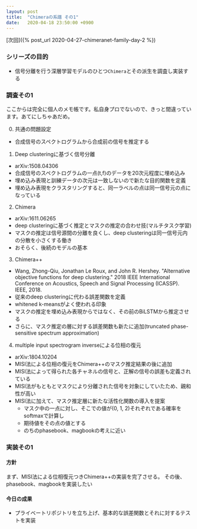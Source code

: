 ```yaml
---
layout: post
title:  "Chimeraの系譜 その1"
date:   2020-04-18 23:50:00 +0900
---
```


[次回]({% post_url 2020-04-27-chimeranet-family-day-2 %})

### シリーズの目的

* 信号分離を行う深層学習モデルのひとつ`Chimera`とその派生を調査し実装する

### 調査その1

ここからは完全に個人のメモ帳です。私自身プロでないので、きっと間違っています。あてにしちゃあだめ。

0. 共通の問題設定
  - 合成信号のスペクトログラムから合成前の信号を推定する
1. Deep clusteringに基づく信号分離
  - arXiv:1508.04306
  - 合成信号のスペクトログラムの一点(t,f)のデータを20次元程度に埋め込み
  - 埋め込み表現と訓練データの次元は一致しないので新たな目的関数を定義
  - 埋め込み表現をクラスタリングすると、同一ラベルの点は同一信号元の点になっている
2. Chimera
  - arXiv:1611.06265
  - deep clusteringに基づく推定とマスクの推定の合わせ技(マルチタスク学習)
  - マスクの推定は信号源間の分離を良くし、deep clusteringは同一信号元内の分散を小さくする働き
  - おそらく、後続のモデルの基本
3. Chimera++
  - Wang, Zhong-Qiu, Jonathan Le Roux, and John R. Hershey. "Alternative objective functions for deep clustering." 2018 IEEE International Conference on Acoustics, Speech and Signal Processing (ICASSP). IEEE, 2018.
  - 従来のdeep clusteringに代わる誤差関数を定義
  - whitened k-meansがよく使われる印象
  - マスクの推定を埋め込み表現からではなく、その前のBiLSTMから推定させる
  - さらに、マスク推定の層に対する誤差関数も新たに追加(truncated phase-sensitive spectrum approximation)
4. multiple input spectrogram inverseによる位相の復元
  - arXiv:1804.10204
  - MISI法による位相の復元をChimera++のマスク推定結果の後に追加
  - MISI法によって得られた各チャネルの信号と、正解の信号の誤差も定義されている
  - MISI法がもともとマスクにより分離された信号を対象にしていたため、親和性が高い
  - MISI法に加えて、マスク推定層に新たな活性化関数の導入を提案
    * マスク中の一点に対し、そこでの値が(0, 1, 2)それぞれである確率をsoftmaxで計算し
    * 期待値をその点の値とする
    * のちのphasebook、magbookの考えに近い

### 実装その1

#### 方針

まず、MISI法による位相復元つきChimera++の実装を完了させる。
その後、phasebook、magbookを実装したい

#### 今日の成果

* プライベートリポジトリを立ち上げ、基本的な誤差関数とそれに対するテストを実装

